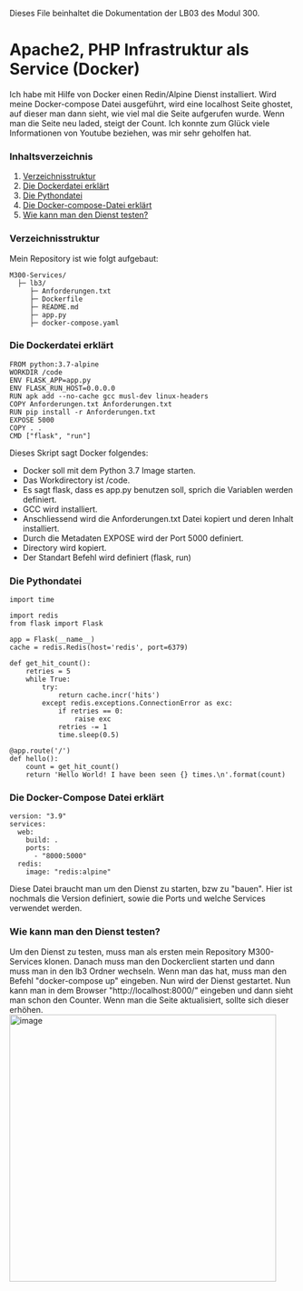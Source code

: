 Dieses File beinhaltet die Dokumentation der LB03 des Modul 300.

# Apache2, PHP Infrastruktur als Service (Docker)
Ich habe mit Hilfe von Docker einen Redin/Alpine Dienst installiert. Wird meine Docker-compose Datei ausgeführt, wird eine localhost Seite ghostet, auf dieser man dann sieht, wie viel mal die Seite aufgerufen wurde. Wenn man die Seite neu laded, steigt der Count. Ich konnte zum Glück viele Informationen von Youtube beziehen, was mir sehr geholfen hat.

### Inhaltsverzeichnis
1. [Verzeichnisstruktur](#Verzeichnisstruktur)
2. [Die Dockerdatei erklärt](#Die-Dockerdatei-erklärt)
3. [Die Pythondatei](#Die-Pythondatei)
4. [Die Docker-compose-Datei erklärt](#Die-Docker-compose-Datei-erklärt)
5. [Wie kann man den Dienst testen?](#Wie-kann-man-den-Dienst-testen)

### Verzeichnisstruktur
Mein Repository ist wie folgt aufgebaut:
```
M300-Services/
  ├─ lb3/
     ├─ Anforderungen.txt
     ├─ Dockerfile
     ├─ README.md
     ├─ app.py
     ├─ docker-compose.yaml
```
### Die Dockerdatei erklärt
```
FROM python:3.7-alpine
WORKDIR /code
ENV FLASK_APP=app.py
ENV FLASK_RUN_HOST=0.0.0.0
RUN apk add --no-cache gcc musl-dev linux-headers
COPY Anforderungen.txt Anforderungen.txt
RUN pip install -r Anforderungen.txt
EXPOSE 5000
COPY . .
CMD ["flask", "run"]
```
Dieses Skript sagt Docker folgendes:
 - Docker soll mit dem Python 3.7 Image starten.
 - Das Workdirectory ist /code.
 - Es sagt flask, dass es app.py benutzen soll, sprich die Variablen werden      definiert.
 - GCC wird installiert.
 - Anschliessend wird die Anforderungen.txt Datei kopiert und deren Inhalt      installiert.
 - Durch die Metadaten EXPOSE wird der Port 5000 definiert.
 - Directory wird kopiert.
 - Der Standart Befehl wird definiert (flask, run)

### Die Pythondatei
```
import time

import redis
from flask import Flask

app = Flask(__name__)
cache = redis.Redis(host='redis', port=6379)

def get_hit_count():
    retries = 5
    while True:
        try:
            return cache.incr('hits')
        except redis.exceptions.ConnectionError as exc:
            if retries == 0:
                raise exc
            retries -= 1
            time.sleep(0.5)

@app.route('/')
def hello():
    count = get_hit_count()
    return 'Hello World! I have been seen {} times.\n'.format(count)
```

### Die Docker-Compose Datei erklärt
```
version: "3.9"
services:
  web:
    build: .
    ports:
      - "8000:5000"
  redis:
    image: "redis:alpine"
```
Diese Datei braucht man um den Dienst zu starten, bzw zu "bauen". Hier ist nochmals die Version definiert, sowie die Ports und welche Services verwendet werden.

### Wie kann man den Dienst testen?
Um den Dienst zu testen, muss man als ersten mein Repository M300-Services klonen. Danach muss man den Dockerclient starten und dann muss man in den lb3 Ordner wechseln. Wenn man das hat, muss man den Befehl "docker-compose up" eingeben. Nun wird der Dienst gestartet. Nun kann man in dem Browser "http://localhost:8000/" eingeben und dann sieht man schon den Counter. Wenn man die Seite aktualisiert, sollte sich dieser erhöhen.
<img width="470" alt="image" src="https://user-images.githubusercontent.com/100407598/168252688-c6c7fa61-516b-4d08-b761-9f0cedfd684d.png">
